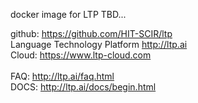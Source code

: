docker image for LTP
TBD...

github: https://github.com/HIT-SCIR/ltp</br>
Language Technology Platform http://ltp.ai</br>
Cloud: https://www.ltp-cloud.com</br>
</br>
FAQ: http://ltp.ai/faq.html</br>
DOCS: http://ltp.ai/docs/begin.html</br>
